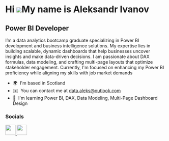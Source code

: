 Hi ![](https://user-images.githubusercontent.com/18350557/176309783-0785949b-9127-417c-8b55-ab5a4333674e.gif)My name is Aleksandr Ivanov
========================================================================================================================================

Power BI Developer
------------------

I’m a data analytics bootcamp graduate specializing in Power BI development and business intelligence solutions. My expertise lies in building scalable, dynamic dashboards that help businesses uncover insights and make data-driven decisions. I am passionate about DAX formulas, data modeling, and crafting multi-page layouts that optimize stakeholder engagement. Currently, I'm focused on enhancing my Power BI proficiency while aligning my skills with job market demands

* 🌍  I'm based in Scotland
* ✉️  You can contact me at [data.aleks@outlook.com](mailto:data.aleks@outlook.com)
* 🧠  I'm learning Power BI, DAX, Data Modeling, Multi-Page Dashboard Design


### Socials

<p align="left"> <a href="https://www.github.com/data-aleks" target="_blank" rel="noreferrer"> <picture> <source media="(prefers-color-scheme: dark)" srcset="https://raw.githubusercontent.com/danielcranney/readme-generator/main/public/icons/socials/github-dark.svg" /> <source media="(prefers-color-scheme: light)" srcset="https://raw.githubusercontent.com/danielcranney/readme-generator/main/public/icons/socials/github.svg" /> <img src="https://raw.githubusercontent.com/danielcranney/readme-generator/main/public/icons/socials/github.svg" width="32" height="32" /> </picture> </a> <a href="https://www.linkedin.com/in/data-aleks/" target="_blank" rel="noreferrer"> <picture> <source media="(prefers-color-scheme: dark)" srcset="https://raw.githubusercontent.com/danielcranney/readme-generator/main/public/icons/socials/linkedin-dark.svg" /> <source media="(prefers-color-scheme: light)" srcset="https://raw.githubusercontent.com/danielcranney/readme-generator/main/public/icons/socials/linkedin.svg" /> <img src="https://raw.githubusercontent.com/danielcranney/readme-generator/main/public/icons/socials/linkedin.svg" width="32" height="32" /> </picture> </a></p>
